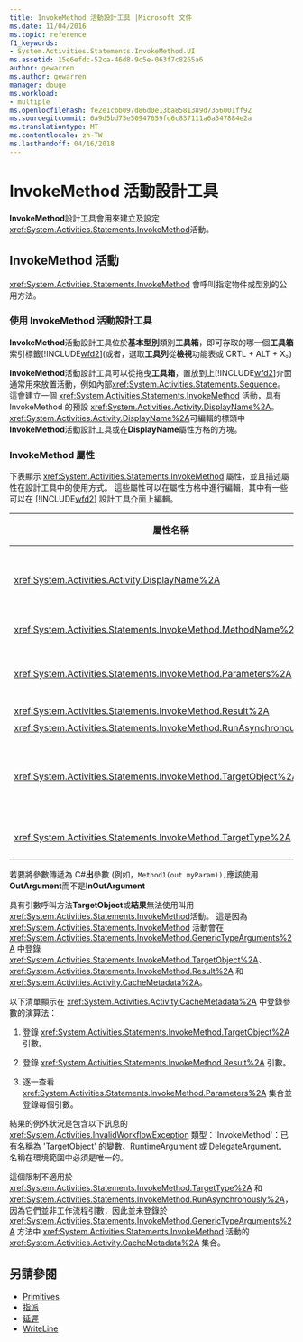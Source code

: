 ```yaml
---
title: InvokeMethod 活動設計工具 |Microsoft 文件
ms.date: 11/04/2016
ms.topic: reference
f1_keywords:
- System.Activities.Statements.InvokeMethod.UI
ms.assetid: 15e6efdc-52ca-46d8-9c5e-063f7c8265a6
author: gewarren
ms.author: gewarren
manager: douge
ms.workload:
- multiple
ms.openlocfilehash: fe2e1cbb097d86d0e13ba8581389d7356001ff92
ms.sourcegitcommit: 6a9d5bd75e50947659fd6c837111a6a547884e2a
ms.translationtype: MT
ms.contentlocale: zh-TW
ms.lasthandoff: 04/16/2018
---
```

# <a name="invokemethod-activity-designer"></a>InvokeMethod 活動設計工具
**InvokeMethod**設計工具會用來建立及設定<xref:System.Activities.Statements.InvokeMethod>活動。

## <a name="the-invokemethod-activity"></a>InvokeMethod 活動
 <xref:System.Activities.Statements.InvokeMethod> 會呼叫指定物件或型別的公用方法。

### <a name="using-the-invokemethod-activity-designer"></a>使用 InvokeMethod 活動設計工具
 **InvokeMethod**活動設計工具位於**基本型別**類別**工具箱**，即可存取的哪一個**工具箱**  索引標籤[!INCLUDE[wfd2](../workflow-designer/includes/wfd2_md.md)](或者，選取**工具列**從**檢視**功能表或 CRTL + ALT + X。)

 **InvokeMethod**活動設計工具可以從拖曳**工具箱**，置放到上[!INCLUDE[wfd2](../workflow-designer/includes/wfd2_md.md)]介面通常用來放置活動，例如內部<xref:System.Activities.Statements.Sequence>。 這會建立一個 <xref:System.Activities.Statements.InvokeMethod> 活動，具有 InvokeMethod 的預設 <xref:System.Activities.Activity.DisplayName%2A>。 <xref:System.Activities.Activity.DisplayName%2A>可編輯的標頭中**InvokeMethod**活動設計工具或在**DisplayName**屬性方格的方塊。

### <a name="the-invokemethod-properties"></a>InvokeMethod 屬性
 下表顯示 <xref:System.Activities.Statements.InvokeMethod> 屬性，並且描述屬性在設計工具中的使用方式。 這些屬性可以在屬性方格中進行編輯，其中有一些可以在 [!INCLUDE[wfd2](../workflow-designer/includes/wfd2_md.md)] 設計工具介面上編輯。

|屬性名稱|必要項|使用方式|
|-------------------|--------------|-----------|
|<xref:System.Activities.Activity.DisplayName%2A>|False|<xref:System.Activities.Statements.InvokeMethod> 活動的易記名稱。 預設值為 InvokeMethod。<br /><br /> 雖然 <xref:System.Activities.Activity.DisplayName%2A> 並非絕對必要，但建議您盡量使用。|
|<xref:System.Activities.Statements.InvokeMethod.MethodName%2A>|True|活動執行時要呼叫之方法的名稱。 所呼叫的方法必須宣告為**公用**。 此屬性也可以在設計工具介面上編輯。 這是必要的屬性。|
|<xref:System.Activities.Statements.InvokeMethod.Parameters%2A>|False|要呼叫之方法的參數集合。 將參數加入至集合時，加入順序必須與參數出現在方法簽章中的順序相同。 在屬性方格中，按一下省略符號按鈕，在**參數**欄位，它會顯示**參數**對話方塊，供您設定此屬性。 按一下**建立引數**來加入參數 按鈕。|
|<xref:System.Activities.Statements.InvokeMethod.Result%2A>|False|方法呼叫的傳回值。|
|<xref:System.Activities.Statements.InvokeMethod.RunAsynchronously%2A>|True|指定是否要非同步呼叫方法。 預設值是 **False**。|
|<xref:System.Activities.Statements.InvokeMethod.TargetObject%2A>|False|包含要呼叫之方法的物件。 此屬性也可以在設計工具介面上編輯。<br /><br /> 必須設定 <xref:System.Activities.Statements.InvokeMethod.TargetObject%2A> 或 <xref:System.Activities.Statements.InvokeMethod.TargetType%2A>。|
|<xref:System.Activities.Statements.InvokeMethod.TargetType%2A>|False|<xref:System.Activities.Statements.InvokeMethod.TargetObject%2A> 的類型。 此屬性也可以在設計工具介面上編輯。 呼叫的方法必須是靜態的，才能設定此屬性。|

 若要將參數傳遞為 C#**出**參數 (例如，`Method1(out myParam)),`應該使用**OutArgument**而不是**InOutArgument**

 具有引數呼叫方法**TargetObject**或**結果**無法使用叫用<xref:System.Activities.Statements.InvokeMethod>活動。 這是因為 <xref:System.Activities.Statements.InvokeMethod> 活動會在 <xref:System.Activities.Statements.InvokeMethod.GenericTypeArguments%2A> 中登錄 <xref:System.Activities.Statements.InvokeMethod.TargetObject%2A>、<xref:System.Activities.Statements.InvokeMethod.Result%2A> 和 <xref:System.Activities.Activity.CacheMetadata%2A>。

 以下清單顯示在 <xref:System.Activities.Activity.CacheMetadata%2A> 中登錄參數的演算法：

1.  登錄 <xref:System.Activities.Statements.InvokeMethod.TargetObject%2A> 引數。

2.  登錄 <xref:System.Activities.Statements.InvokeMethod.Result%2A> 引數。

3.  逐一查看 <xref:System.Activities.Statements.InvokeMethod.Parameters%2A> 集合並登錄每個引數。

 結果的例外狀況是包含以下訊息的 <xref:System.Activities.InvalidWorkflowException> 類型：'InvokeMethod'：已有名稱為 'TargetObject' 的變數、RuntimeArgument 或 DelegateArgument。 名稱在環境範圍中必須是唯一的。

 這個限制不適用於 <xref:System.Activities.Statements.InvokeMethod.TargetType%2A> 和 <xref:System.Activities.Statements.InvokeMethod.RunAsynchronously%2A>，因為它們並非工作流程引數，因此並未登錄於 <xref:System.Activities.Statements.InvokeMethod.GenericTypeArguments%2A> 方法中 <xref:System.Activities.Statements.InvokeMethod> 活動的 <xref:System.Activities.Activity.CacheMetadata%2A> 集合。

## <a name="see-also"></a>另請參閱

- [Primitives](../workflow-designer/primitives-activity-designers.md)
- [指派](../workflow-designer/assign-activity-designer.md)
- [延遲](../workflow-designer/delay-activity-designer.md)
- [WriteLine](../workflow-designer/writeline-activity-designer.md)